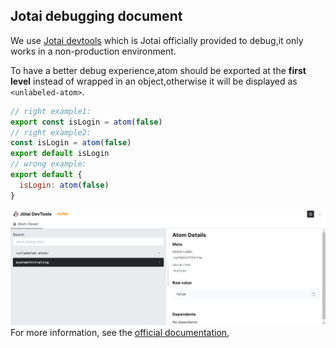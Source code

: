## Jotai debugging document
We use [Jotai devtools](https://jotai.org/docs/tools/devtools)
which is Jotai officially provided to debug,it only works in a non-production environment.

To have a better debug experience,atom should be exported at the **first level** instead of wrapped in an object,otherwise it will be displayed as `<unlabeled-atom>`.
```jsx
// right example1:
export const isLogin = atom(false)
// right example2:
const isLogin = atom(false)
export default isLogin
// wrong example:
export default {
  isLogin: atom(false)
}
```
![img.png](img.png)
For more information, see the [official documentation](https://jotai.org/docs/guides/debugging),
